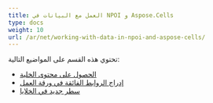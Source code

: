 ```yaml
---
title: العمل مع البيانات في NPOI و Aspose.Cells
type: docs
weight: 10
url: /ar/net/working-with-data-in-npoi-and-aspose-cells/
---
```


تحتوي هذه القسم على المواضيع التالية:

- [الحصول على محتوى الخلية](/cells/ar/net/getting-cell-contents/)
- [إدراج الروابط الفائقة في ورقة العمل](/cells/ar/net/insert-hyperlinks-in-worksheet/)
- [سطر جديد في الخلايا](/cells/ar/net/new-line-in-cells/)
